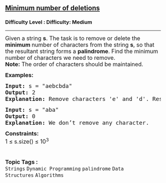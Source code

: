<h2><a href="https://www.geeksforgeeks.org/problems/minimum-number-of-deletions4610/1?page=9&category=Strings&sortBy=submissions">Minimum number of deletions</a></h2><h3>Difficulty Level : Difficulty: Medium</h3><hr><div class="problems_problem_content__Xm_eO"><p><span style="font-size: 18px;">Given a string <strong>s</strong>. The task is to remove or delete the <strong>minimum </strong>number of characters from the string <strong>s</strong>, so that the resultant string forms a <strong>palindrome</strong>. Find the minimum number of characters we need to remove.</span><br><span style="font-size: 18px;"><strong>Note:</strong> The order of characters should be maintained.</span></p>
<p><span style="font-size: 18px;"><strong>Examples:</strong></span></p>
<pre><span style="font-size: 18px;"><strong>Input: </strong>s = "aebcbda"<br></span><span style="font-size: 18px;"><strong>Output:</strong> 2<br><strong>Explanation:</strong> Remove characters 'e' and 'd'. Resultant string will be "abcba" which is a palindromic string.</span></pre>
<pre><span style="font-size: 18px;"><strong>Input: </strong>s = "aba"<br></span><span style="font-size: 18px;"><strong>Output:</strong> 0<br><strong>Explanation: </strong>We don’t remove any character.</span></pre>
<p><span style="font-size: 18px;"><strong>Constraints:</strong><br>1 ≤ s.size() ≤ 10<sup>3</sup></span></p></div><br><p><span style=font-size:18px><strong>Topic Tags : </strong><br><code>Strings</code>&nbsp;<code>Dynamic Programming</code>&nbsp;<code>palindrome</code>&nbsp;<code>Data Structures</code>&nbsp;<code>Algorithms</code>&nbsp;